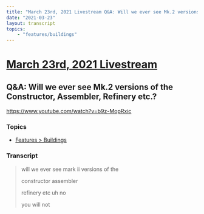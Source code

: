 ```yaml
---
title: "March 23rd, 2021 Livestream Q&A: Will we ever see Mk.2 versions of the Constructor, Assembler, Refinery etc.?"
date: "2021-03-23"
layout: transcript
topics:
    - "features/buildings"
---
```

# [March 23rd, 2021 Livestream](../2021-03-23.md)
## Q&A: Will we ever see Mk.2 versions of the Constructor, Assembler, Refinery etc.?
https://www.youtube.com/watch?v=b9z-MopRxic

### Topics
* [Features > Buildings](../topics/features/buildings.md)

### Transcript

> will we ever see mark ii versions of the
>
> constructor assembler
>
> refinery etc uh no
>
> you will not
